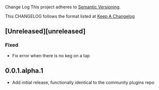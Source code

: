 Change Log
This project adheres to [Semantic Versioning](http://semver.org/).

This CHANGELOG follows the format listed at [Keep A Changelog](http://keepachangelog.com/)

## [Unreleased][unreleased]

### Fixed
- Fix error when there is no keg on a tap

## 0.0.1.alpha.1

- Add initial release, functionally identical to the community plugins repo
